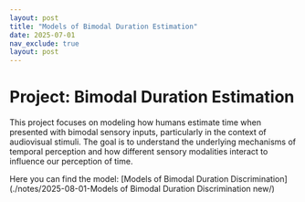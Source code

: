 ```yaml
---
layout: post    
title: "Models of Bimodal Duration Estimation"
date: 2025-07-01
nav_exclude: true
layout: post
---
```

# Project: Bimodal Duration Estimation
This project focuses on modeling how humans estimate time when presented with bimodal sensory inputs, particularly in the context of audiovisual stimuli. The goal is to understand the underlying mechanisms of temporal perception and how different sensory modalities interact to influence our perception of time.

Here you can find the model:
[Models of Bimodal Duration Discrimination](./notes/2025-08-01-Models of Bimodal Duration Discrimination new/)